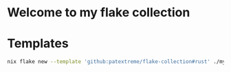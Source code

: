 # Welcome to my flake collection

# Templates

```bash
nix flake new --template 'github:patextreme/flake-collection#rust' ./my-project
```
